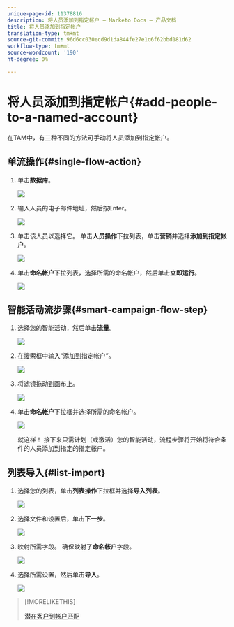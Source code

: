 ```yaml
---
unique-page-id: 11378816
description: 将人员添加到指定帐户 — Marketo Docs — 产品文档
title: 将人员添加到指定帐户
translation-type: tm+mt
source-git-commit: 96d6cc030ecd9d1da844fe27e1c6f62bbd181d62
workflow-type: tm+mt
source-wordcount: '190'
ht-degree: 0%

---
```



# 将人员添加到指定帐户{#add-people-to-a-named-account}

在TAM中，有三种不同的方法可手动将人员添加到指定帐户。

## 单流操作{#single-flow-action}

1. 单击&#x200B;**数据库**。

   ![](assets/one-2.png)

1. 输入人员的电子邮件地址，然后按Enter。

   ![](assets/two.png)

1. 单击该人员以选择它。 单击&#x200B;**人员操作**&#x200B;下拉列表，单击&#x200B;**营销**&#x200B;并选择&#x200B;**添加到指定帐户**。

   ![](assets/three.png)

1. 单击&#x200B;**命名帐户**&#x200B;下拉列表，选择所需的命名帐户，然后单击&#x200B;**立即运行**。

   ![](assets/four.png)

## 智能活动流步骤{#smart-campaign-flow-step}

1. 选择您的智能活动，然后单击&#x200B;**流量**。

   ![](assets/five.png)

1. 在搜索框中输入“添加到指定帐户”。

   ![](assets/six.png)

1. 将滤镜拖动到画布上。

   ![](assets/seven.png)

1. 单击&#x200B;**命名帐户**&#x200B;下拉框并选择所需的命名帐户。

   ![](assets/eight.png)

   就这样！ 接下来只需计划（或激活）您的智能活动，流程步骤将开始将符合条件的人员添加到指定的指定帐户。

## 列表导入{#list-import}

1. 选择您的列表，单击&#x200B;**列表操作**&#x200B;下拉框并选择&#x200B;**导入列表**。

   ![](assets/nine.png)

1. 选择文件和设置后，单击&#x200B;**下一步**。

   ![](assets/ten.png)

1. 映射所需字段。 确保映射了&#x200B;**命名帐户**&#x200B;字段。

   ![](assets/eleven.png)

1. 选择所需设置，然后单击&#x200B;**导入**。

   ![](assets/twelve.png)

>[!MORELIKETHIS]
>
>[潜在客户到帐户匹配](/help/marketo/product-docs/target-account-management/target/named-accounts/lead-to-account-matching.md)
